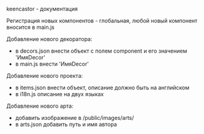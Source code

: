 keencastor - документация

Регистрация новых компонентов - глобальная, любой новый компонент вносится в main.js

Добавление нового декоратора:
- в decors.json внести объект с полем component и его значением 'ИмяDecor'
- в main.js внести 'ИмяDecor'

Добавление нового проекта:
- в items.json внести объект, описание должно быть на английском
- в i18n.js описание на двух языках

Добавление нового арта:
- добавить изображение в /public/images/arts/
- в arts.json добавить путь и имя автора